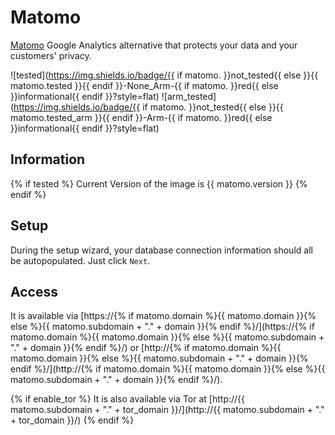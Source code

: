 # Matomo

[Matomo](https://matomo.org) Google Analytics alternative that protects your data and your customers' privacy.

![tested](https://img.shields.io/badge/{{ if matomo. }}not_tested{{ else }}{{ matomo.tested }}{{ endif }}-None_Arm-{{ if matomo. }}red{{ else }}informational{{ endif }}?style=flat)
![arm_tested](https://img.shields.io/badge/{{ if matomo. }}not_tested{{ else }}{{ matomo.tested_arm }}{{ endif }}-Arm-{{ if matomo. }}red{{ else }}informational{{ endif }}?style=flat)

## Information

{% if tested %}
Current Version of the image is {{ matomo.version }}
{% endif %}

## Setup

During the setup wizard, your database connection information should all be autopopulated. Just click `Next`.

## Access

It is available via [https://{% if matomo.domain %}{{ matomo.domain }}{% else %}{{ matomo.subdomain + "." + domain }}{% endif %}/](https://{% if matomo.domain %}{{ matomo.domain }}{% else %}{{ matomo.subdomain + "." + domain }}{% endif %}/) or [http://{% if matomo.domain %}{{ matomo.domain }}{% else %}{{ matomo.subdomain + "." + domain }}{% endif %}/](http://{% if matomo.domain %}{{ matomo.domain }}{% else %}{{ matomo.subdomain + "." + domain }}{% endif %}/).

{% if enable_tor %}
It is also available via Tor at [http://{{ matomo.subdomain + "." + tor_domain }}/](http://{{ matomo.subdomain + "." + tor_domain }}/)
{% endif %}
